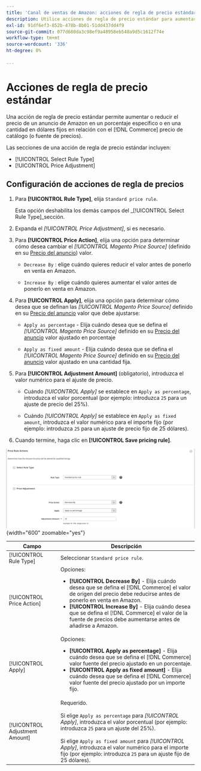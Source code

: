 ```yaml
---
title: 'Canal de ventas de Amazon: acciones de regla de precio estándar'
description: Utilice acciones de regla de precio estándar para aumentar o reducir un precio de listado de Amazon en relación con el precio del catálogo de Commerce (o la fuente de precios).
exl-id: 91df6ef3-852b-478b-8b01-51dd437dd4f9
source-git-commit: 077d680da3c98ef9a48958eb548a9d5c1612f74e
workflow-type: tm+mt
source-wordcount: '336'
ht-degree: 0%

---
```


# Acciones de regla de precio estándar

Una acción de regla de precio estándar permite aumentar o reducir el precio de un anuncio de Amazon en un porcentaje específico o en una cantidad en dólares fijos en relación con el [!DNL Commerce] precio de catálogo (o fuente de precios).

Las secciones de una acción de regla de precio estándar incluyen:

- [!UICONTROL Select Rule Type]
- [!UICONTROL Price Adjustment]

## Configuración de acciones de regla de precios

1. Para **[!UICONTROL Rule Type]**, elija `Standard price rule`.

   Esta opción deshabilita los demás campos del _[!UICONTROL Select Rule Type]_sección.

1. Expanda el _[!UICONTROL Price Adjustment]_, si es necesario.

1. Para **[!UICONTROL Price Action]**, elija una opción para determinar cómo desea cambiar el *[!UICONTROL Magento Price Source]* (definido en su [Precio del anuncio](./listing-price.md)) valor.

   - `Decrease By` : elige cuándo quieres reducir el valor antes de ponerlo en venta en Amazon.

   - `Increase By` : elige cuándo quieres aumentar el valor antes de ponerlo en venta en Amazon.

1. Para **[!UICONTROL Apply]**, elija una opción para determinar cómo desea que se definan las *[!UICONTROL Magento Price Source]* definido en su [Precio del anuncio](./listing-price.md) valor que debe ajustarse:

   - `Apply as percentage` - Elija cuándo desea que se defina el *[!UICONTROL Magento Price Source]* definido en su [Precio del anuncio](./listing-price.md) valor ajustado en porcentaje

   - `Apply as fixed amount` - Elija cuándo desea que se defina el *[!UICONTROL Magento Price Source]* definido en su [Precio del anuncio](./listing-price.md) valor ajustado en una cantidad fija.

1. Para **[!UICONTROL Adjustment Amount]** (obligatorio), introduzca el valor numérico para el ajuste de precio.

   - Cuándo *[!UICONTROL Apply]* se establece en `Apply as percentage`, introduzca el valor porcentual (por ejemplo: introduzca `25` para un ajuste de precio del 25%).

   - Cuándo *[!UICONTROL Apply]* se establece en `Apply as fixed amount`, introduzca el valor numérico para el importe fijo (por ejemplo: introduzca `25` para un ajuste de precio fijo de 25 dólares).

1. Cuando termine, haga clic en **[!UICONTROL Save pricing rule]**.

![Regla de precio estándar](assets/ob-price-rule-action-standard-example.png){width="600" zoomable="yes"}

| Campo | Descripción |
|---|---|
| [!UICONTROL Rule Type] | Seleccionar `Standard price rule`. |
| [!UICONTROL Price Action] | Opciones:<ul><li>**[!UICONTROL Decrease By]** - Elija cuándo desea que se defina el [!DNL Commerce] el valor de origen del precio debe reducirse antes de ponerlo en venta en Amazon.</li><li>**[!UICONTROL Increase By]** - Elija cuándo desea que se defina el [!DNL Commerce] el valor de la fuente de precios debe aumentarse antes de añadirse a Amazon.</li></ul> |
| [!UICONTROL Apply] | Opciones:<ul><li>**[!UICONTROL Apply as percentage]** - Elija cuándo desea que se defina el [!DNL Commerce] valor fuente del precio ajustado en un porcentaje.</li><li>**[!UICONTROL Apply as fixed amount]** - Elija cuándo desea que se defina el [!DNL Commerce] valor fuente del precio ajustado por un importe fijo.</li></ul> |
| [!UICONTROL Adjustment Amount] | Requerido.<br><br>Si elige `Apply as percentage` para *[!UICONTROL Apply]*, introduzca el valor porcentual (por ejemplo: introduzca `25` para un ajuste del 25%).<br><br>Si elige `Apply as fixed amount` para *[!UICONTROL Apply]*, introduzca el valor numérico para el importe fijo (por ejemplo: introduzca `25` para un ajuste fijo de 25 dólares). |
